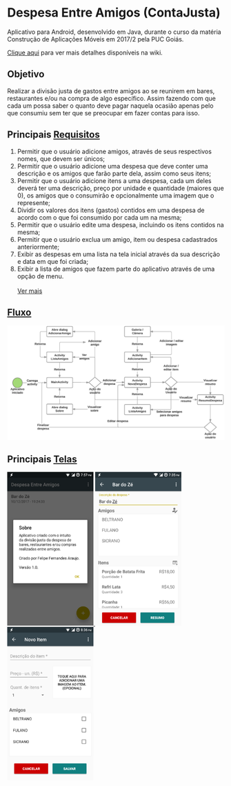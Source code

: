 # Despesa Entre Amigos (ContaJusta)
Aplicativo para Android, desenvolvido em Java, durante o curso da matéria Construção de Aplicações Móveis em 2017/2 pela PUC Goiás.

[Clique aqui](https://github.com/felipefa/ContaJusta/wiki) para ver mais detalhes disponíveis na wiki.

## Objetivo
Realizar a divisão justa de gastos entre amigos ao se reunirem em bares, restaurantes e/ou na compra de algo específico. Assim fazendo com que cada um possa saber o quanto deve pagar naquela ocasião apenas pelo que consumiu sem ter que se preocupar em fazer contas para isso.

## Principais [Requisitos](https://github.com/felipefa/ContaJusta/wiki/Documenta%C3%A7%C3%A3o)
1. Permitir que o usuário adicione amigos, através de seus respectivos nomes, que devem ser únicos;
2. Permitir que o usuário adicione uma despesa que deve conter uma descrição e os amigos que farão parte dela, assim como seus itens;
3. Permitir que o usuário adicione itens a uma despesa, cada um deles deverá ter uma descrição, preço por unidade e quantidade (maiores que 0), os amigos que o consumirão e opcionalmente uma imagem que o represente;
4. Dividir os valores dos itens (gastos) contidos em uma despesa de acordo com o que foi consumido por cada um na mesma;
5. Permitir que o usuário edite uma despesa, incluindo os itens contidos na mesma;
6. Permitir que o usuário exclua um amigo, item ou despesa cadastrados anteriormente;
7. Exibir as despesas em uma lista na tela inicial através da sua descrição e data em que foi criada;
8. Exibir a lista de amigos que fazem parte do aplicativo através de uma opção de menu.<br><br>
 [Ver mais](https://github.com/felipefa/ContaJusta/wiki/Documenta%C3%A7%C3%A3o)

## [Fluxo](https://github.com/felipefa/ContaJusta/wiki/Fluxo)
![Fluxo do aplicativo](https://github.com/felipefa/ContaJusta/blob/master/docs/fluxo-conta_justa.png)

## Principais [Telas](https://github.com/felipefa/ContaJusta/wiki/Telas)
<a href="https://github.com/felipefa/ContaJusta/wiki/Telas"><img src="https://github.com/felipefa/ContaJusta/blob/master/docs/telas/mainActivity3.png" width="200"> <img src="https://github.com/felipefa/ContaJusta/blob/master/docs/telas/novaDespesa1.png" width="200"> <img src="https://github.com/felipefa/ContaJusta/blob/master/docs/telas/adicionarItem0.png" width="200"></a>
